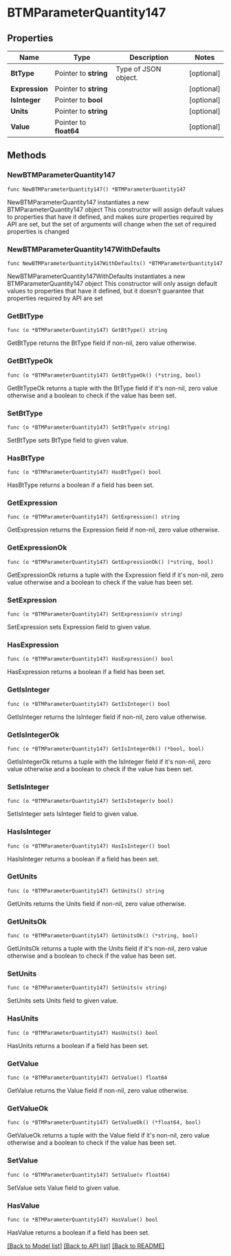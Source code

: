 # BTMParameterQuantity147

## Properties

Name | Type | Description | Notes
------------ | ------------- | ------------- | -------------
**BtType** | Pointer to **string** | Type of JSON object. | [optional] 
**Expression** | Pointer to **string** |  | [optional] 
**IsInteger** | Pointer to **bool** |  | [optional] 
**Units** | Pointer to **string** |  | [optional] 
**Value** | Pointer to **float64** |  | [optional] 

## Methods

### NewBTMParameterQuantity147

`func NewBTMParameterQuantity147() *BTMParameterQuantity147`

NewBTMParameterQuantity147 instantiates a new BTMParameterQuantity147 object
This constructor will assign default values to properties that have it defined,
and makes sure properties required by API are set, but the set of arguments
will change when the set of required properties is changed

### NewBTMParameterQuantity147WithDefaults

`func NewBTMParameterQuantity147WithDefaults() *BTMParameterQuantity147`

NewBTMParameterQuantity147WithDefaults instantiates a new BTMParameterQuantity147 object
This constructor will only assign default values to properties that have it defined,
but it doesn't guarantee that properties required by API are set

### GetBtType

`func (o *BTMParameterQuantity147) GetBtType() string`

GetBtType returns the BtType field if non-nil, zero value otherwise.

### GetBtTypeOk

`func (o *BTMParameterQuantity147) GetBtTypeOk() (*string, bool)`

GetBtTypeOk returns a tuple with the BtType field if it's non-nil, zero value otherwise
and a boolean to check if the value has been set.

### SetBtType

`func (o *BTMParameterQuantity147) SetBtType(v string)`

SetBtType sets BtType field to given value.

### HasBtType

`func (o *BTMParameterQuantity147) HasBtType() bool`

HasBtType returns a boolean if a field has been set.

### GetExpression

`func (o *BTMParameterQuantity147) GetExpression() string`

GetExpression returns the Expression field if non-nil, zero value otherwise.

### GetExpressionOk

`func (o *BTMParameterQuantity147) GetExpressionOk() (*string, bool)`

GetExpressionOk returns a tuple with the Expression field if it's non-nil, zero value otherwise
and a boolean to check if the value has been set.

### SetExpression

`func (o *BTMParameterQuantity147) SetExpression(v string)`

SetExpression sets Expression field to given value.

### HasExpression

`func (o *BTMParameterQuantity147) HasExpression() bool`

HasExpression returns a boolean if a field has been set.

### GetIsInteger

`func (o *BTMParameterQuantity147) GetIsInteger() bool`

GetIsInteger returns the IsInteger field if non-nil, zero value otherwise.

### GetIsIntegerOk

`func (o *BTMParameterQuantity147) GetIsIntegerOk() (*bool, bool)`

GetIsIntegerOk returns a tuple with the IsInteger field if it's non-nil, zero value otherwise
and a boolean to check if the value has been set.

### SetIsInteger

`func (o *BTMParameterQuantity147) SetIsInteger(v bool)`

SetIsInteger sets IsInteger field to given value.

### HasIsInteger

`func (o *BTMParameterQuantity147) HasIsInteger() bool`

HasIsInteger returns a boolean if a field has been set.

### GetUnits

`func (o *BTMParameterQuantity147) GetUnits() string`

GetUnits returns the Units field if non-nil, zero value otherwise.

### GetUnitsOk

`func (o *BTMParameterQuantity147) GetUnitsOk() (*string, bool)`

GetUnitsOk returns a tuple with the Units field if it's non-nil, zero value otherwise
and a boolean to check if the value has been set.

### SetUnits

`func (o *BTMParameterQuantity147) SetUnits(v string)`

SetUnits sets Units field to given value.

### HasUnits

`func (o *BTMParameterQuantity147) HasUnits() bool`

HasUnits returns a boolean if a field has been set.

### GetValue

`func (o *BTMParameterQuantity147) GetValue() float64`

GetValue returns the Value field if non-nil, zero value otherwise.

### GetValueOk

`func (o *BTMParameterQuantity147) GetValueOk() (*float64, bool)`

GetValueOk returns a tuple with the Value field if it's non-nil, zero value otherwise
and a boolean to check if the value has been set.

### SetValue

`func (o *BTMParameterQuantity147) SetValue(v float64)`

SetValue sets Value field to given value.

### HasValue

`func (o *BTMParameterQuantity147) HasValue() bool`

HasValue returns a boolean if a field has been set.


[[Back to Model list]](../README.md#documentation-for-models) [[Back to API list]](../README.md#documentation-for-api-endpoints) [[Back to README]](../README.md)


